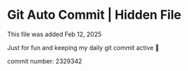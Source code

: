 # Git Auto Commit | Hidden File

This file was added Feb 12, 2025

Just for fun and keeping my daily git commit active 🤪

commit number: 2329342
